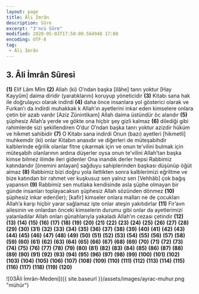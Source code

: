 ```yaml
---
layout: page
title: Âli İmrân
description: Sûre
excerpt: "3'ncü Sûre"
modified: 2020-05-03T17:50:00.564948 17:00
encoding: UTF-8
tag: 
 - Âli İmrân
---
```


## 3. Âli İmrân Sûresi


**(1)** Elif Lâm Mîm
**(2)** Allah (ki) O’ndan başka [ilâhe] tanrı yoktur [Hay Kayyûm] daima diridir (yaratıklarını) koruyup yöneticidir
**(3)** Kitabı sana hak ile doğrulayıcı olarak indirdi
**(4)** daha önce insanlara yol gösterici olarak ve Furkan’ı da indirdi muhakkak k Allah’ın ayetlerini inkar eden kimselere onlara çetin bir azab vardır [Aziz Zünintikam] Allah daima üstündür öc alandır
**(5)** şüphesiz Allah’a yerde ve gökte ona hiçbir şey gizli kalmaz
**(6)** dilediği gibi rahimlerde sizi şekillendiren O’dur O’ndan başka tanrı yoktur azizdir hüküm ve hikmet sahibidir
**(7)** O Kitabı sana indirdi Onun (bazı) ayetleri [hikmetli] muhkemdir (ki) onlar Kitabın anasıdır ve diğerleri de müteşabihdir kalblerinde eğrilik olanlar fitne çıkarmak için ve onun te’vilini bulmak için müteşabih olanlarının ardına düşerler oysa onun te’vilini Allah’tan başka kimse bilmez ilimde ileri gidenler Ona inandık derler hepsi Rabbimiz katındandır [önemini anlayan] sağduyu sahiplerinden başkası düşünüp öğüt almaz
**(8)** Rabbimiz bizi doğru yola ilettikten sonra kalblerimizi eğriltme ve bize katından bir rahmet ver kuşkusuz sen yalnız sen [Vehhâb] çok bağış yapansın
**(9)** Rabbimiz sen mutlaka kendisinde asla şüphe olmayan bir günde insanları toplayacaksın şüphesiz Allah sözünden dönmez
**(10)** şüphesiz inkar eden(ler); [kafir] kimseler onlara malları ne de çocukları Allah’a karşı hiçbir yarar sağlamaz işte onlar ateşin yakıtıdırlar
**(11)** Fir’avn ailesinin ve onlardan önceki kimselerin durumu gibi onlar da ayetlerimizi yalanladılar Allah onları günahlarıyla yakaladı Allah’ın cezası çetindir
**(12)** 
**(13)** 
**(14)** 
**(15)** 
**(16)** 
**(17)** 
**(18)** 
**(19)** 
**(20)** 
**(21)** 
**(22)** 
**(23)** 
**(24)** 
**(25)** 
**(26)** 
**(27)** 
**(28)** 
**(29)** 
**(30)** 
**(31)** 
**(32)** 
**(33)** 
**(34)** 
**(35)** 
**(36)** 
**(37)** 
**(38)** 
**(39)** 
**(40)** 
**(41)** 
**(42)** 
**(43)** 
**(44)** 
**(45)** 
**(46)** 
**(47)** 
**(48)** 
**(49)** 
**(50)** 
**(51)** 
**(52)** 
**(53)** 
**(54)** 
**(55)** 
**(56)** 
**(57)** 
**(58)** 
**(59)** 
**(60)** 
**(61)** 
**(62)** 
**(63)** 
**(64)** 
**(65)** 
**(66)** 
**(67)** 
**(68)** 
**(69)** 
**(70)** 
**(71)** 
**(72)** 
**(73)** 
**(74)** 
**(75)** 
**(76)** 
**(77)** 
**(78)** 
**(79)** 
**(80)** 
**(81)** 
**(82)** 
**(83)** 
**(84)** 
**(85)** 
**(86)** 
**(87)** 
**(88)** 
**(89)** 
**(90)** 
**(91)**
**(92)** 
**(93)** 
**(94)** 
**(95)** 
**(96)** 
**(97)** 
**(98)** 
**(99)** 
**(100)** 
**(101)** 
**(102)** 
**(103)** 
**(104)** 
**(105)** 
**(106)** 
**(107)** 
**(108)** 
**(109)** 
**(110)** 
**(111)** 
**(112)** 
**(113)** 
**(114)** 
**(115)** 
**(116)** 
**(117)** 
**(118)** 
**(119)** 
**(120)** 

![03Âli İmrân-Medeni]({{ site.baseurl }}/assets/images/ayrac-muhur.png "mühür")
